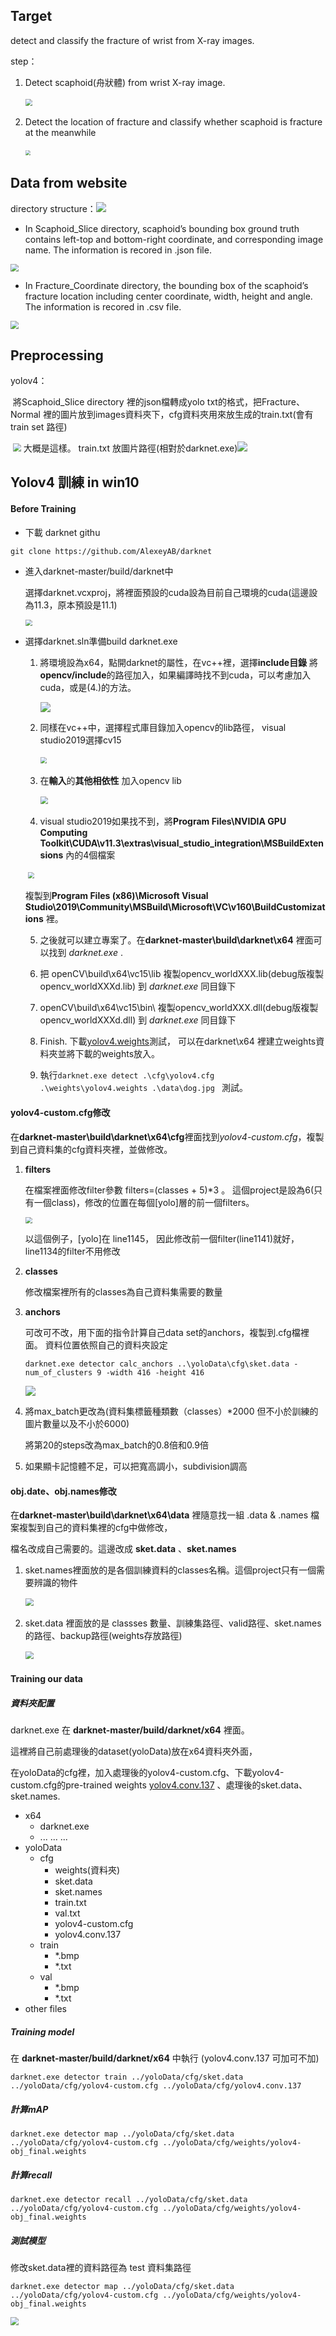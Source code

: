 ## Target

detect and classify the fracture of wrist from X-ray images.

step：

1. Detect scaphoid(舟狀體) from wrist X-ray image.

   ​		<img src="https://i.imgur.com/HBEnZGI.png" style="zoom: 67%;" />

2. Detect the location of fracture and classify whether scaphoid is fracture at the meanwhile

   ​			<img src="https://i.imgur.com/RrWhENe.png" style="zoom:50%;" />

   

## Data from website

directory structure：![](https://i.imgur.com/P6KhV3c.png)

* In Scaphoid_Slice directory, scaphoid’s bounding box ground truth contains left-top and bottom-right coordinate, and corresponding image name. The information is recored in .json file.

<img src="https://i.imgur.com/2p9NI1b.png" style="zoom: 80%;" />

* In Fracture_Coordinate directory, the bounding box of the scaphoid’s fracture location including center coordinate, width, height and angle. The information is recored in .csv file.

<img src="https://i.imgur.com/NRsmkpi.png" style="zoom:80%;" />

## Preprocessing

yolov4：

​	將Scaphoid_Slice directory 裡的json檔轉成yolo txt的格式，把Fracture、Normal 裡的圖片放到images資料夾下，cfg資料夾用來放生成的train.txt(會有train set 路徑)

​	<img src="https://i.imgur.com/ZQh1hyr.png" style="zoom:80%;" /> 大概是這樣。     train.txt 放圖片路徑(相對於darknet.exe)![](https://i.imgur.com/StnFYIt.png)



## Yolov4 訓練 in win10

#### Before Training

* 下載 darknet githu

```
git clone https://github.com/AlexeyAB/darknet
```

* 進入darknet-master/build/darknet中

  選擇darknet.vcxproj，將裡面預設的cuda設為目前自己環境的cuda(這邊設為11.3，原本預設是11.1)

  <img src="https://i.imgur.com/UjT9wR9.png" style="zoom: 67%;" />

* 選擇darknet.sln準備build darknet.exe

  1. 將環境設為x64，點開darknet的屬性，在vc++裡，選擇**include目錄** 將**opencv/include**的路徑加入，如果編譯時找不到cuda，可以考慮加入cuda，或是(4.)的方法。

     ![](https://i.imgur.com/Xe7b4Wu.png)

  2. 同樣在vc++中，選擇程式庫目錄加入opencv的lib路徑， visual studio2019選擇cv15

     ​	<img src="https://i.imgur.com/j7fXNWD.png" style="zoom:67%;" />

  3. 在**輸入**的**其他相依性** 加入opencv lib

     ​	<img src="https://i.imgur.com/vXU1Tkp.png" style="zoom: 80%;" />

  4.  visual studio2019如果找不到，將**Program Files\NVIDIA GPU Computing Toolkit\CUDA\v11.3\extras\visual_studio_integration\MSBuildExtensions** 內的4個檔案

     ​	<img src="https://i.imgur.com/NwVZUxg.png" style="zoom: 67%;" />

     複製到**Program Files (x86)\Microsoft Visual Studio\2019\Community\MSBuild\Microsoft\VC\v160\BuildCustomizations** 裡。

  5. 之後就可以建立專案了。在**darknet-master\build\darknet\x64** 裡面可以找到 *darknet.exe* .

  6. 把 openCV\build\x64\vc15\lib 複製opencv_worldXXX.lib(debug版複製opencv_worldXXXd.lib) 到 *darknet.exe* 同目錄下

  7. openCV\build\x64\vc15\bin\ 複製opencv_worldXXX.dll(debug版複製opencv_worldXXXd.dll) 到 *darknet.exe* 同目錄下

  8. Finish. 下載[yolov4.weights](https://github.com/AlexeyAB/darknet/releases/download/darknet_yolo_v3_optimal/yolov4.weights)測試， 可以在darknet\x64 裡建立weights資料夾並將下載的weights放入。

  9. 執行``darknet.exe detect .\cfg\yolov4.cfg .\weights\yolov4.weights .\data\dog.jpg `` 測試。

#### yolov4-custom.cfg修改

在**darknet-master\build\darknet\x64\cfg**裡面找到*yolov4-custom.cfg*，複製到自己資料集的cfg資料夾裡，並做修改。

1. **filters**

   在檔案裡面修改filter參數 filters=(classes + 5)*3 。 這個project是設為6(只有一個class)，修改的位置在每個[yolo]層的前一個filters。

   <img src="https://i.imgur.com/kGyL2uy.png" style="zoom:67%;" />

   以這個例子，[yolo]在 line1145， 因此修改前一個filter(line1141)就好， line1134的filter不用修改

2. **classes**

   修改檔案裡所有的classes為自己資料集需要的數量

3. **anchors**

   可改可不改，用下面的指令計算自己data set的anchors，複製到.cfg檔裡面。 資料位置依照自己的資料夾設定

   ```
   darknet.exe detector calc_anchors ..\yoloData\cfg\sket.data -num_of_clusters 9 -width 416 -height 416
   ```
   
   ![](https://i.imgur.com/HZFStjb.png)
   
4. 將max_batch更改為(資料集標籤種類數（classes）*2000 但不小於訓練的圖片數量以及不小於6000)

   將第20的steps改為max_batch的0.8倍和0.9倍
   
5. 如果顯卡記憶體不足，可以把寬高調小，subdivision調高



#### obj.date、obj.names修改

在**darknet-master\build\darknet\x64\data** 裡隨意找一組 .data & .names 檔案複製到自己的資料集裡的cfg中做修改，

檔名改成自己需要的。這邊改成 **sket.data** 、**sket.names**

1. sket.names裡面放的是各個訓練資料的classes名稱。這個project只有一個需要辨識的物件

   ​			<img src="https://i.imgur.com/wJahhJf.png" style="zoom:80%;" />

2. sket.data 裡面放的是 classses 數量、訓練集路徑、valid路徑、sket.names的路徑、backup路徑(weights存放路徑)

   ​		<img src="https://i.imgur.com/k9SPQUj.png" style="zoom:80%;" />	

   

#### Training our data

##### 資料夾配置

darknet.exe 在 **darknet-master/build/darknet/x64** 裡面。

這裡將自己前處理後的dataset(yoloData)放在x64資料夾外面，

在yoloData的cfg裡，加入處理後的yolov4-custom.cfg、下載yolov4-custom.cfg的pre-trained weights [yolov4.conv.137](https://github.com/AlexeyAB/darknet/releases/download/darknet_yolo_v3_optimal/yolov4.conv.137) 、處理後的sket.data、sket.names.

* x64
  * darknet.exe
  * ... ... ...
* yoloData
  * cfg
    * weights(資料夾)
    * sket.data
    * sket.names
    * train.txt
    * val.txt
    * yolov4-custom.cfg
    * yolov4.conv.137
  * train
    * *.bmp
    * *.txt
  * val
    * *.bmp
    * *.txt
* other files

##### Training model

在 **darknet-master/build/darknet/x64** 中執行 (yolov4.conv.137 可加可不加)

```
darknet.exe detector train ../yoloData/cfg/sket.data ../yoloData/cfg/yolov4-custom.cfg ../yoloData/cfg/yolov4.conv.137 
```

##### 計算mAP

```
darknet.exe detector map ../yoloData/cfg/sket.data ../yoloData/cfg/yolov4-custom.cfg ../yoloData/cfg/weights/yolov4-obj_final.weights
```

##### 計算recall

```
darknet.exe detector recall ../yoloData/cfg/sket.data ../yoloData/cfg/yolov4-custom.cfg ../yoloData/cfg/weights/yolov4-obj_final.weights
```

##### 測試模型

修改sket.data裡的資料路徑為 test 資料集路徑

```
darknet.exe detector map ../yoloData/cfg/sket.data ../yoloData/cfg/yolov4-custom.cfg ../yoloData/cfg/weights/yolov4-obj_final.weights
```

<img src="https://i.imgur.com/V2oTKGK.png" style="zoom:80%;" />
